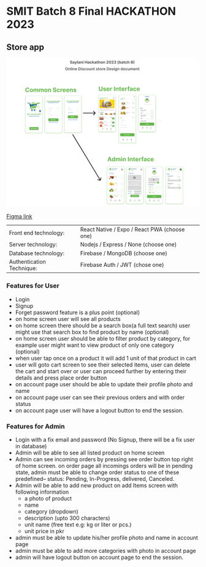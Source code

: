# SMIT Batch 8 Final HACKATHON 2023

## Store app

![task figma image](./figma.png)

[Figma link](https://www.figma.com/file/e8juVRuVFr41nDUtVX2xlX/design-doc-saylani-online-discount-store?node-id=0%3A1&t=JkIspiDnGy4Z3eTL-0)

|                           |                                              |
| ------------------------- | -------------------------------------------- |
| Front end technology:     | React Native / Expo / React PWA (choose one) |
| Server technology:        | Nodejs / Express / None (choose one)         |
| Database technology:      | Firebase / MongoDB (choose one)              |
| Authentication Technique: | Firebase Auth / JWT (chose one)              |

### Features for User

- Login
- Signup
- Forget password feature is a plus point (optional)
- on home screen user will see all products
- on home screen there should be a search box(a full text search) user
  might use that search box to find product by name (optional)
- on home screen user should be able to filter product by category, for
  example user might want to view product of only one category (optional)
- when user tap once on a product it will add 1 unit of that product in cart
- user will goto cart screen to see their selected items, user can delete the
  cart and start over or user can proceed further by entering their details
  and press place order button
- on account page user should be able to update their profile photo and
  name
- on account page user can see their previous orders and with order status
- on account page user will have a logout button to end the session.

### Features for Admin

- Login with a fix email and password (No Signup, there will be a fix user in
  database)
- Admin will be able to see all listed product on home screen
- Admin can see incoming orders by pressing see order button top right of
  home screen. on order page all incomings orders will be in pending state,
  admin must be able to change order status to one of these predefined–
  status: Pending, In-Progress, delivered, Canceled.
- Admin will be able to add new product on add Items screen with following information
  - a photo of product
  - name
  - category (dropdown)
  - description (upto 300 characters)
  - unit name (free text e.g: kg or liter or pcs.)
  - unit price in pkr
- admin must be able to update his/her profile photo and name in account page
- admin must be able to add more categories with photo in account page
- admin will have logout button on account page to end the session.
